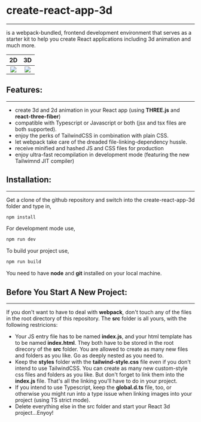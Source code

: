 # create-react-app-3d
---
is a webpack-bundled, frontend development environment that serves as a starter kit to help you create React applications including 3d animation and much more.

2D                         |3D
:-------------------------:|:-------------------------:
![](https://www.dropbox.com/s/qctbmba0cuukcbo/2d-landing-page.png?raw=1)  |  ![]([views/icons/lando-page.png](https://www.dropbox.com/s/46tsevv3xkg4dh9/3d-landing-page.png?raw=1))


## Features:
---
* create 3d and 2d animation in your React app (using **THREE.js** and **react-three-fiber**)
* compatible with Typescript or Javascript or both (jsx and tsx files are both supported).
* enjoy the perks of TailwindCSS in combination with plain CSS.
* let webpack take care of the dreaded file-linking-dependency hussle.
* receive minified and hashed JS and CSS files for production
* enjoy ultra-fast recompilation in development mode (featuring the new Tailwimnd JIT compiler)

## Installation:
---
Get a clone of the github repository and switch into the create-react-app-3d folder and type in,
```bash
npm install
```
For development mode use,
```bash
npm run dev
```
To build your project use,
```bash
npm run build
```
You need to have **node** and **git** installed on your local machine.

## Before You Start A New Project:
---
If you don't want to have to deal with **webpack**, don't touch any of the files in the root directory of this repository. The **src** folder is all yours, with the following restricions:

* Your JS entry file has to be named **index.js**, and your html template has to be named **index.html**. They both have to be stored in the root direcory of the **src** folder. You are allowed to create as many new files and folders as you like. Go as deeply nested as you need to.
* Keep the **styles** folder with the **tailwind-style.css** file even if you don't intend to use TailwindCSS. You can create as many new custom-style css files and folders as you like. But don't forget to link them into the **index.js** file. That's all the linking you'll have to do in your project.
* If you intend to use Typescript, keep the **global.d.ts** file, too, or otherwise you might run into a type issue when linking images into your project (using TS strict mode). 
* Delete everything else in the src folder and start your React 3d project...Enyoy!




